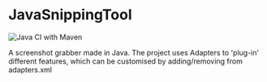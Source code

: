 # JavaSnippingTool
 
![Java CI with Maven](https://github.com/Laffini/JavaSnippingTool/workflows/Java%20CI%20with%20Maven/badge.svg)

A screenshot grabber made in Java. The project uses Adapters to 'plug-in' different features, which can be customised by adding/removing from adapters.xml
